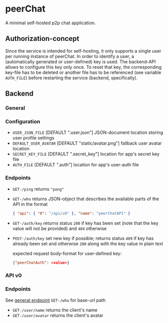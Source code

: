 # peerChat

A minimal self-hosted p2p chat application.

## Authorization-concept

Since the service is intended for self-hosting, it only supports a single user per running instance of peerChat.
In order to identify a user, a (automatically generated or user-defined) key is used.
The backend-API allows to configure this key only once.
To reset that key, the corresponding key-file has to be deleted or another file has to be referenced (see variable `AUTH_FILE`) before restarting the service (backend, specifically).

## Backend

### General

### Configuration

- `USER_JSON_FILE` [DEFAULT ".user.json"] JSON-document location storing user profile settings
- `DEFAULT_USER_AVATAR` [DEFAULT "static/avatar.png"] fallback user avatar location
- `SECRET_KEY_FILE` [DEFAULT ".secret_key"] location for app's secret key file
- `AUTH_FILE` [DEFAULT ".auth"] location for app's user-auth file

### Endpoints

- `GET-/ping` returns `"pong"`
- `GET-/who` returns JSON-object that describes the available parts of the API in the format
  ```json
  { "api": { "0": "/api/v0" }, "name": "peerChatAPI" }
  ```
- `GET-/auth/key` returns status `200` if key has been set (note that the key value will not be provided) and `404` otherwise
- `POST-/auth/key` set new key if possible; returns status `409` if key has already been set and otherwise `200` along with the key value in plain text

  expected request body-format for user-defined key:
  ```json
  {"peerChatAuth": <value>}
  ```


### API v0

### Endpoints

See [general endpoint](#endpoints) `GET-/who` for base-url path

- `GET-/user/name` returns the client's name
- `GET-/user/avatar` returns the client's avatar
